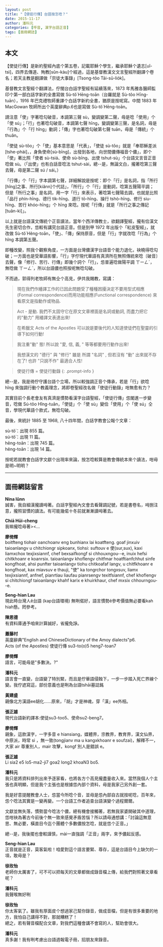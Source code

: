 ```yaml
---
layout: post
title: "【使徒行傳】台語按怎唸？"
date: 2015-11-17
author: 潘科元
categories: [呼音, 漢字台語正音]
tags: [面冊網誌]
---
```

## 本文

【使徒行傳】是新約聖經內底个第五卷，記載耶穌个學生，繼承耶穌个遺志[uî-tsì]，四界去傳道、殉教[sûn-kàu]个經過，這是基督教漢文文言聖經所翻譯个卷名；若天主教是翻譯做「宗徒大事錄」[Tsong-tôo Tāi-sū-lio̍k]。

基督教文言聖經个翻譯法，佇閩台白話字聖經有延續落來，1873 年馬雅各醫師監印个第一部白話字新約全書寫做 Sù-tô͘ Hēng-toān（台羅就是 Sù-tôo Hīng-tuān），1916 年巴克禮牧師重譯个白話字新約全書，猶原是按呢寫。中間 1883 年 MacGowan 牧師所出个英廈辭典p.6也是寫做 Sù-tô͘ Hēng-toān。

請注意「使」字著唸勾破音，本調第三聲 sù，變調變第二聲，毋是唸「使用」个「使 sú」；「行」也著唸勾破音，本調第七聲 hīng，變調變第三聲，是名詞，毋是「行為」个「行 hîng」動詞；「傳」字也著唸勾破第七聲 tuān，毋是「傳統」个 thuân。

「使徒 sù-tôo」个「使」基本意思是「代表」，「使徒 sù-tôo」就是「奉耶穌差派[tshe-phài]，，身負使命[sù-bīng]，出發到各地，向世間儂傳福音个儂」，即个「使」著比照「使者 sù-tsiá、使命 sù-bīng、出使 tshut-sù」个台語文言音正音唸做 sù。（「出使」也有白話音唸法 tshut-sài，總\--是，無論文白，攏著唸第三聲去聲，毋是第二聲 sú / sái。）

「行傳」个「行」字本調第七聲，詳細解說是按呢：即个「行」是名詞，指「所行[hîng]之事、所行[kiânn]个代誌」，「所行」个「行」是動詞，唸第五聲陽平調；但是「所行之事」是名詞，用一字「行」來表示，著唸第七聲陽去調，也就是比照「品行 phín-hīng、德行 tik-hīng、道行 tō-hīng、操行 tshò-hīng、修行 siu-hīng、苦行 khóo-hīng」个 hīng 來唸。按呢「行傳」就是「所行之事之傳記[tuān-kì]」。

以上就是台語漢文傳統个正音讀法，當年个西洋傳教士，欲翻譯聖經，攏有佮漢文先生密切合作，怹較有講究台語正音。但是到甲 1972 年出版个「紅皮聖經」，就改做 Sù-tô͘ Hêng-toān，「使」、「傳」保持原音，但是「行」字就改唸「行為」个 hîng 本調第五聲。

即種改變，照我个觀察角度，一方面是台灣儂漢字台語音个能力退化，袂曉得唸勾破；一方面也是受華語影響，「行」字佇現代華語有真濟所在無照傳統來唸〔破音〕去聲，像「修行、苦行、行傳」即幾个詞个「行」，怹普遍唸做陽平調 ㄒーㄥˊ，無唸做 ㄒーㄥˋ，所以台語儂也照按呢無唸勾破。

不而過，郭得列老牧師有無仝个高見，伊共我賜教，寫講：

> 現在我們作繙譯工作的已因此問題受了種種困擾決定不要用型式相應(Formal correspondence)而用功能相應(Functional correspondence) 來看原文是指動作或物品.
>
> Act - 是動. 我們不太固守它在原文文章裡面是名詞或動詞, 而盡力把它的"動力" 用繙譯文表達出來!
>
> 在希臘文 Acts of the Apostles 可以說是要後代的人知道使徒們在聖靈的引導下如何行動!
>
> 我注重"動" 態! 所以說 "愛, 信, 義, " 等等都要用行動作出來!

> 我想漢文的 "德行" 與 "修行" 雖是 所謂 "名詞" , 但若沒有 "動" 出來就不存在了! 也許 "只說不作" 最適合人性!

> 使徒行傳 = 使徒行動錄
{: .prompt-info }

總\--是，我是徛佇守護台語个立場，所以較強調正音个傳承，若是「行」欲唸 hîng 來強調行動个教義理念，將即卷聖經改名做「使徒行動錄」咁無愈有力？

其實目前个長老會友有真濟是慣勢看漢字台語聖經，「使徒行傳」怹閣進一步變音，唸做 Sú-tôo Hîng-tuān，「使徒」个「使 sù」變佮「使用」个「使 sú」仝音，學現代華語个款式，無唸勾破。

最後，來統計 1885 至 1968, 八十四年間，白話字教會公報个文章：

sù-tô͘：出現 855 篇。  
sú-tô͘：出現 11 篇。  
hēng-toān：出現 745 篇。  
hêng-toān：出現 14 篇。

按呢若就教會白話字文獻个出現率來論，按怎唸較算是教會傳統本來个讀法，咁毋是明\~明明？

---

## 面冊網誌留言

**Nina Iûnn**  
誠害，我自細漢攏讀呣著。白話字聖經內文會去看聲調記號，若是書卷名，呣捌注意，攏照習慣的讀法。有可能幾偌十冬前就漸漸讀呣著去。

**Chiā Hūi-cheng**  
我嘛攏唸毋著><…

**廖倚輝**  
boitfteng tiohair oanchoanv eng bunhianx lai koatfteng. goaf jinxuiv taioanlangv u chitchiongr sipkoanx, tiohsi: suftouv e 使(sur,sux), kaxi liamxchox texjixsiannf, chef bexsaifkongf si chhouxngou\--e, inuix hefsi chitkhoanr e koanrsix. taioanlangv khoflengv chitfmar hoatftianfchhut sinfe kongfhoat, ahsi punfter taioanlangv tiohu chitkoafaf langv, u chitfkhoanr e kongfhoat, kax miavsuv e thauji, "使" ka tongrchor tongxsuv, liamx texjixsiannf, anfnef, pianrtiau liaufau pianrsengv texitfsiannf, chef khoflengv si chitchiongf taioanlangv khahf karix e khuirkhaur, chef mxsix chhourngou\--e.

**Seng-hian Lau**  
現此時台灣人ê台語 (kap台語環境) 無咧偌好，語言慣勢ê參考價值無必要看kah hiah懸。罔參考。

**陳恩德**  
有資料庫通予咱來計算誠好，省攏免諍。

**蕭藤村**  
英廈辭典"English and ChineseDictionary of the Amoy dialects"p6.  
Acts (of the Apostles) 使徒行傳 su3-to(o)5 heng7-toan7

**廖倚輝**  
語言，可能毋是"多數決。?"

**潘科元**  
語言會一直變，台語變了特別緊，而且是佇華語侵蝕下，一步一步踏入死亡界線个變。我佇遮寫這，部份意義也是咧為台語tshāi墓誌銘

**黃建盛**  
親像北方漢語ee胡化……原來，「胡」才是神魂，穿「漢」ee外相。

**張正雄**  
現代台語新約譯本:使徒su3-too5、使命su2-beng7。

**廖倚輝**  
親象，這款漢字，一字多音 e hiansiang，媒體界，宗教界，教育界，漢文仙界，中原派，時常 si ，無一致(tongjianv ma u kangxkhoanr e soufzai)，解釋不一，大家 air 尊重別人，mair 攻擊，kongf 別人是錯誤 e。

**張正雄**  
Li sia2 e5 lo5-ma2-ji7 goa2 long2 khoaN3 bo5.

**潘科元**  
我只是將資料排列出來予逐家看，也將各方个高見攏盡量收入來。當然我個人个主張也真明顯，但是我个主張也是根據怹內部个資料，毋是我家己另外創一套。

我是好意提醒教會人士，怹當今所唸个音，並毋是怹內部自古就按呢唸，百年來，怹个唸法其實是一變再變。一个台語工作者追查台語演變个過程爾爾。

文獻並無失落，慣勢當今唸法个儂，總有機會接觸著，若無我家婆開破其中道理，怹咁袂為著古今前後个無一致來感覺矛盾苦惱？所以請毋通想講：「討論這無意思、無必要，橫直目今迄个團體个多數儂按怎唸，就是怹个正音。」

總\--是，我後擺也會較謹慎，mài一直強調「正音」兩字，來予儂起反感。

**Seng-hian Lau**  
正音就是正音，莫客氣啦！咱愛對這个語言要緊、尊存，這是台語目今上缺欠的一項，敢毋是？

**徐玫怡**  
老師你太厲害了，可不可以把每天的文章都做成錄音檔上傳，給我們對照著文章看呢？

**潘科元**  
我聲喉無好咧

**徐玫怡**  
你太客氣了。雖我有厚面皮个想過家己幫你錄音，做成音檔，但是有很多重要的地方，我怕自己講得不對，那就糟糕了！  
總之，若有聲音檔配合文章，對我們這種會講不會寫的人，幫助會很大。

**潘科元**  
真多謝！我有咧考慮出台語週報電子冊，招朋友來錄音。

